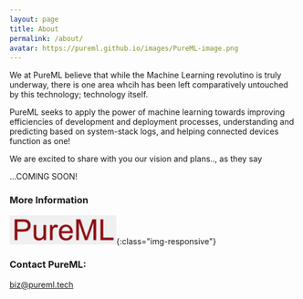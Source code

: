 ```yaml
---
layout: page
title: About
permalink: /about/
avatar: https://pureml.github.io/images/PureML-image.png
---
```


We at PureML believe that while the Machine Learning revolutino is truly underway, there is one area whcih has been left comparatively untouched by this technology; technology itself.

PureML seeks to apply the power of machine learning towards improving efficiencies of development and deployment processes, understanding and predicting based on system-stack logs, and helping connected devices function as one!

We are excited to share with you our vision and plans.., as they say

...COMING SOON!


### More Information

![Logo](/images/Pureml-image.png){:class="img-responsive"}

### Contact PureML:
[biz@pureml.tech](mailto:biz@pureml.tech)
